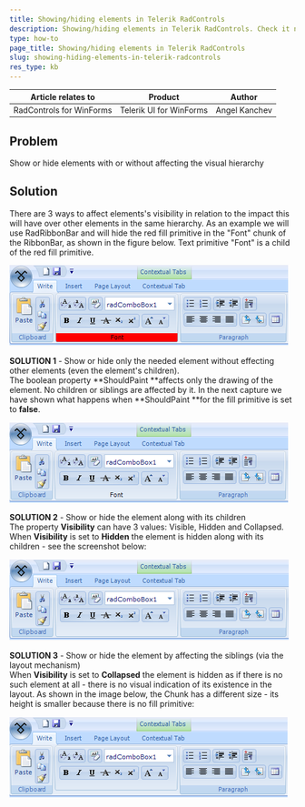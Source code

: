 ```yaml
---
title: Showing/hiding elements in Telerik RadControls
description: Showing/hiding elements in Telerik RadControls. Check it now!
type: how-to
page_title: Showing/hiding elements in Telerik RadControls
slug: showing-hiding-elements-in-telerik-radcontrols
res_type: kb
---
```


|Article relates to|Product|Author|
|----|----|----|
|RadControls for WinForms|Telerik UI for WinForms|Angel Kanchev| 

## Problem

Show or hide elements with or without affecting the visual hierarchy   
   
## Solution
   
There are 3 ways to affect elements's visibility in relation to the impact this will have over other elements in the same hierarchy. As an example we will use RadRibbonBar and will hide the red fill primitive in the "Font" chunk of the RibbonBar, as shown in the figure below. Text primitive "Font" is a child of the red fill primitive.  
   
![](images/RibbonBar_AllVisible.png)   
   
  
 **SOLUTION 1** -  Show or hide only the needed element without effecting other elements (even the element's children).  
 The boolean property **ShouldPaint **affects only the drawing of the element. No children or siblings are affected by it. In the next capture we have shown what happens when **ShouldPaint **for the fill primitive is set to **false**.   
   
 ![](images/RibbonBar_NoFill.PNG)   
   
  
 **SOLUTION 2** - Show or hide the element along with its children   
 The property **Visibility** can have 3 values: Visible, Hidden and Collapsed. When **Visibility** is set to **Hidden** the element is hidden along with its children - see the screenshot below:   
   
 ![](images/RibbonBar_HiddenFill.PNG)   
   
  
 **SOLUTION 3** - Show or hide the element by affecting the siblings (via the layout mechanism)   
 When **Visibility** is set to **Collapsed** the element is hidden as if there is no such element at all - there is no visual indication of its existence in the layout. As shown in the image below, the Chunk has a different size - its height is smaller because there is no fill primitive:  
   
 ![](images/RibbonBar_CollapsedFill.PNG)

